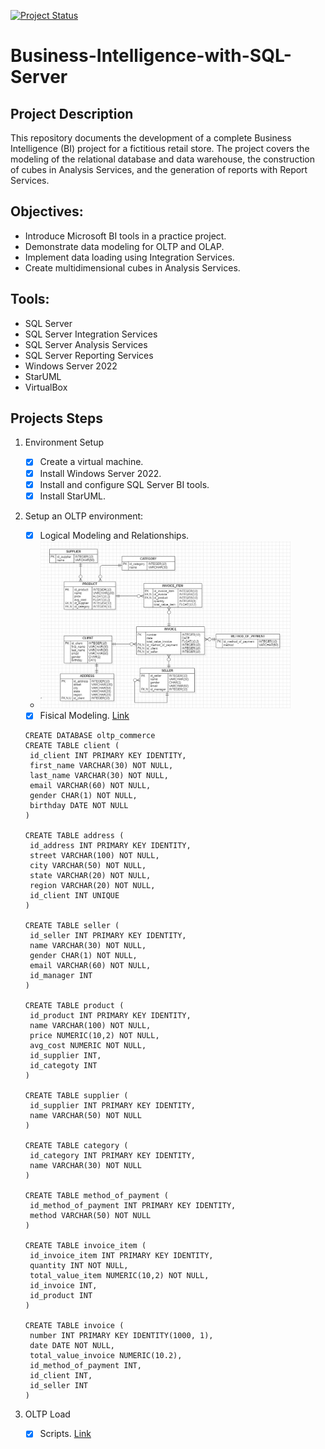 [![Project Status](https://img.shields.io/badge/project_status-under_development-orange.svg)](https://shields.io)
# Business-Intelligence-with-SQL-Server

## Project Description
This repository documents the development of a complete Business Intelligence (BI) project for a fictitious retail store. The project covers the modeling of the relational database and 
data warehouse, the construction of cubes in Analysis Services, and the generation of reports with Report Services.

## Objectives:
- Introduce Microsoft BI tools in a practice project.
- Demonstrate data modeling for OLTP and OLAP.
- Implement data loading using Integration Services.
- Create multidimensional cubes in Analysis Services.

## Tools:
- SQL Server
- SQL Server Integration Services
- SQL Server Analysis Services
- SQL Server Reporting Services
- Windows Server 2022 
- StarUML
- VirtualBox

## Projects Steps
1. Environment Setup
   - [x] Create a virtual machine.
   - [x] Install Windows Server 2022.
   - [x] Install and configure SQL Server BI tools.
   - [x] Install StarUML.

2. Setup an OLTP environment:
   - [x] Logical Modeling and Relationships.
   - <div><img src="/Modelagam/ERDDiagram.png" width="400"></div>
   - [x] Fisical Modeling. [Link](https://github.com/AdrianoR85/Business-Intelligence-with-SQL-Server/blob/main/Modelagam/Modelagem_OLTP_Fisica.sql)
   ```
   CREATE DATABASE oltp_commerce
   CREATE TABLE client (
   	id_client INT PRIMARY KEY IDENTITY,
   	first_name VARCHAR(30) NOT NULL,
   	last_name VARCHAR(30) NOT NULL,
   	email VARCHAR(60) NOT NULL,
   	gender CHAR(1) NOT NULL,
   	birthday DATE NOT NULL
   )
   
   CREATE TABLE address (
   	id_address INT PRIMARY KEY IDENTITY,
   	street VARCHAR(100) NOT NULL,
   	city VARCHAR(50) NOT NULL,
   	state VARCHAR(20) NOT NULL,
   	region VARCHAR(20) NOT NULL,
   	id_client INT UNIQUE
   )
   
   CREATE TABLE seller (
   	id_seller INT PRIMARY KEY IDENTITY,
   	name VARCHAR(30) NOT NULL,
   	gender CHAR(1) NOT NULL,
   	email VARCHAR(60) NOT NULL,
   	id_manager INT
   )
   
   CREATE TABLE product (
   	id_product INT PRIMARY KEY IDENTITY,
   	name VARCHAR(100) NOT NULL,
   	price NUMERIC(10,2) NOT NULL,
   	avg_cost NUMERIC NOT NULL,
   	id_supplier INT,
   	id_categoty INT
   )
   
   CREATE TABLE supplier (
   	id_supplier INT PRIMARY KEY IDENTITY,
   	name VARCHAR(50) NOT NULL
   )
   
   CREATE TABLE category (
   	id_category INT PRIMARY KEY IDENTITY,
   	name VARCHAR(30) NOT NULL
   )
   
   CREATE TABLE method_of_payment (
   	id_method_of_payment INT PRIMARY KEY IDENTITY,
   	method VARCHAR(50) NOT NULL
   )
   
   CREATE TABLE invoice_item (
   	id_invoice_item INT PRIMARY KEY IDENTITY,
   	quantity INT NOT NULL,
   	total_value_item NUMERIC(10,2) NOT NULL,
   	id_invoice INT,
   	id_product INT
   )
   
   CREATE TABLE invoice (
   	number INT PRIMARY KEY IDENTITY(1000, 1),
   	date DATE NOT NULL,
   	total_value_invoice NUMERIC(10.2),
   	id_method_of_payment INT,
   	id_client INT,
   	id_seller INT
   )
   ```
   
3. OLTP Load
   - [x] Scripts. [Link](https://github.com/AdrianoR85/Business-Intelligence-with-SQL-Server/blob/main/Scripts)
